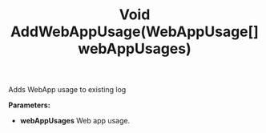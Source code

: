 ﻿---
uid: crmscript_ref_NSDiagnosticsAgent_AddWebAppUsage
title: Void AddWebAppUsage(WebAppUsage[] webAppUsages)
intellisense: NSDiagnosticsAgent.AddWebAppUsage
keywords: NSDiagnosticsAgent, AddWebAppUsage
so.topic: reference
---

Adds WebApp usage to existing log

**Parameters:**
 - **webAppUsages** Web app usage.
